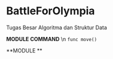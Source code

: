 # BattleForOlympia
Tugas Besar Algoritma dan Struktur Data

**MODULE COMMAND**
\n
<code>func move()</code>


**MODULE **
